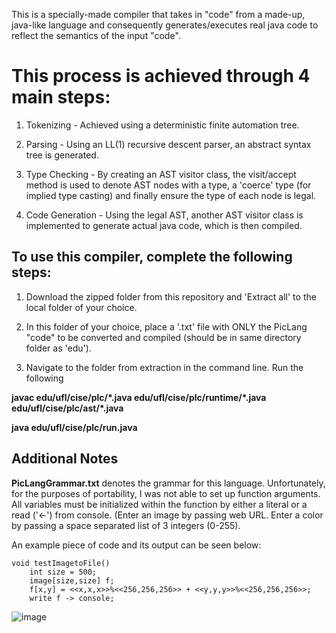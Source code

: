 This is a specially-made compiler that takes in "code" from a made-up, java-like language 
and consequently generates/executes real java code to reflect the semantics of the input "code".

This process is achieved through 4 main steps:
==============================================

1. Tokenizing - Achieved using a deterministic finite automation tree.

2. Parsing - Using an LL(1) recursive descent parser, an abstract syntax tree is generated.

3. Type Checking - By creating an AST visitor class, the visit/accept method is used to denote AST nodes with a type, a 'coerce' type (for implied type casting) and finally ensure the type of each node is legal.

4. Code Generation - Using the legal AST, another AST visitor class is implemented to generate actual java code, which is then compiled.

To use this compiler, complete the following steps:
---------------------------------------------------

1. Download the zipped folder from this repository and 'Extract all' to the local folder of your choice. 

2. In this folder of your choice, place a '.txt' file with ONLY the PicLang "code" to be converted and compiled (should be in same directory folder as 'edu').

3. Navigate to the folder from extraction in the command line. Run the following 

**javac edu/ufl/cise/plc/\*.java edu/ufl/cise/plc/runtime/\*.java edu/ufl/cise/plc/ast/\*.java**

**java edu/ufl/cise/plc/run.java**

Additional Notes
----------------

**PicLangGrammar.txt** denotes the grammar for this language. Unfortunately, for the purposes of portability, I was not able to set up function arguments. All variables must be initialized within the function by either a literal or a read ('<-') from console. (Enter an image by passing web URL. Enter a color by passing a space separated list of 3 integers (0-255).


An example piece of code and its output can be seen below:

```
void testImagetoFile()
	int size = 500;
	image[size,size] f;
	f[x,y] = <<x,x,x>>%<<256,256,256>> + <<y,y,y>>%<<256,256,256>>;
   	write f -> console;
```

![image](https://user-images.githubusercontent.com/68303855/166309068-90677f7e-264b-4d6d-aeec-30df23c2a9a2.png)
